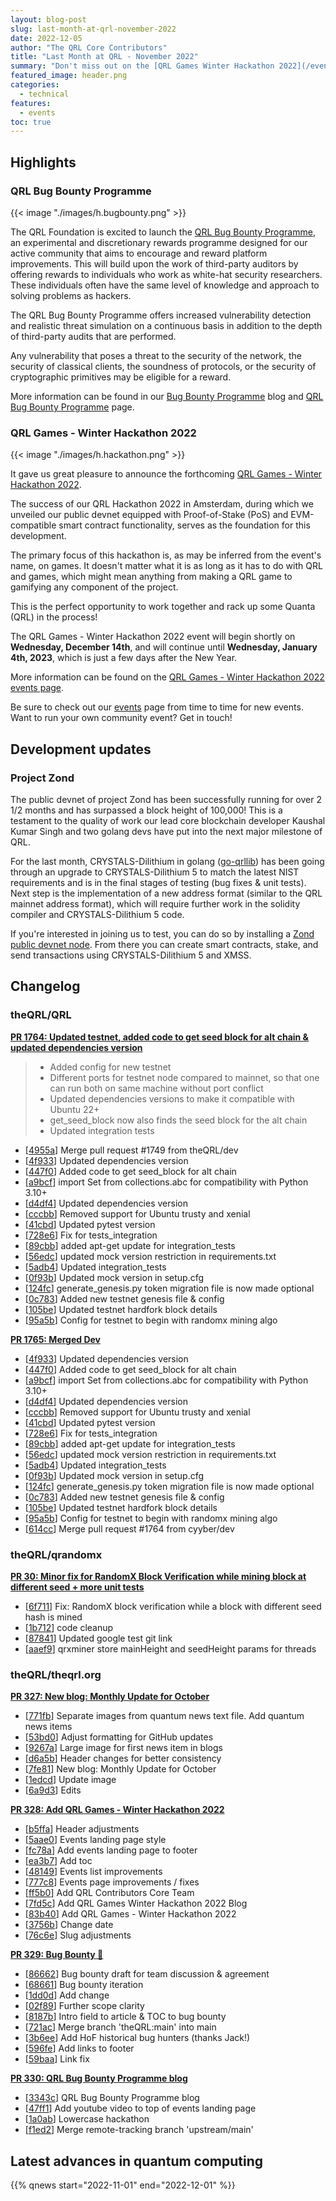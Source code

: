 ```yaml
---
layout: blog-post
slug: last-month-at-qrl-november-2022
date: 2022-12-05
author: "The QRL Core Contributors"
title: "Last Month at QRL - November 2022"
summary: "Don't miss out on the [QRL Games Winter Hackathon 2022](/events/qrl-games-winter-hackathon) happening this month! Find a bug or want to help bug hunt? The QRL Foundation is excited to launch the [QRL Bug Bounty Programme](/bug-bounty/) that aims to encourage and reward platform improvements."
featured_image: header.png
categories:
  - technical
features:
  - events
toc: true
---
```


## Highlights

### QRL Bug Bounty Programme

{{< image "./images/h.bugbounty.png" >}}

The QRL Foundation is excited to launch the [QRL Bug Bounty Programme](/bug-bounty/), an experimental and discretionary rewards programme designed for our active community that aims to encourage and reward platform improvements. This will build upon the work of third-party auditors by offering rewards to individuals who work as white-hat security researchers. These individuals often have the same level of knowledge and approach to solving problems as hackers.

The QRL Bug Bounty Programme offers increased vulnerability detection and realistic threat simulation on a continuous basis in addition to the depth of third-party audits that are performed.

Any vulnerability that poses a threat to the security of the network, the security of classical clients, the soundness of protocols, or the security of cryptographic primitives may be eligible for a reward.

More information can be found in our [Bug Bounty Programme](/blog/bug-bounty-programme-released-by-the-qrl-foundation/) blog and [QRL Bug Bounty Programme](/bug-bounty/) page.

### QRL Games - Winter Hackathon 2022

{{< image "./images/h.hackathon.png" >}}

It gave us great pleasure to announce the forthcoming [QRL Games - Winter Hackathon 2022](/events/qrl-games-winter-hackathon-2022/).

The success of our QRL Hackathon 2022 in Amsterdam, during which we unveiled our public devnet equipped with Proof-of-Stake (PoS) and EVM-compatible smart contract functionality, serves as the foundation for this development.

The primary focus of this hackathon is, as may be inferred from the event's name, on games. It doesn't matter what it is as long as it has to do with QRL and games, which might mean anything from making a QRL game to gamifying any component of the project. 

This is the perfect opportunity to work together and rack up some Quanta (QRL) in the process!

The QRL Games - Winter Hackathon 2022 event will begin shortly on **Wednesday, December 14th**, and will continue until **Wednesday, January 4th, 2023**, which is just a few days after the New Year.

More information can be found on the [QRL Games - Winter Hackathon 2022 events page](/events/qrl-games-winter-hackathon-2022/).

Be sure to check out our [events](/events/) page from time to time for new events. Want to run your own community event? Get in touch! 

## Development updates

### Project Zond

The public devnet of project Zond has been successfully running for over 2 1/2 months and has surpassed a block height of 100,000! This is a testament to the quality of work our lead core blockchain developer Kaushal Kumar Singh and two golang devs have put into the next major milestone of QRL. 

For the last month, CRYSTALS-Dilithium in golang ([go-qrllib](https://github.com/theQRL/go-qrllib)) has been going through an upgrade to CRYSTALS-Dilithium 5 to match the latest NIST requirements and is in the final stages of testing (bug fixes & unit tests). Next step is the implementation of a new address format (similar to the QRL mainnet address format), which will require further work in the solidity compiler and CRYSTALS-Dilithium 5 code.

If you're interested in joining us to test, you can do so by installing a [Zond public devnet node](https://zond-docs.theqrl.org/). From there you can create smart contracts, stake, and send transactions using CRYSTALS-Dilithium 5 and XMSS.

## Changelog

### theQRL/QRL

**[PR 1764: Updated testnet, added code to get seed block for alt chain & updated dependencies version](https://github.com/theQRL/QRL/pull/1764)**

> - Added config for new testnet
> - Different ports for testnet node compared to mainnet, so that one can run both on same machine without port conflict
> - Updated dependencies versions to make it compatible with Ubuntu 22+
> - get_seed_block now also finds the seed block for the alt chain
> - Updated integration tests

- [[4955a](https://github.com/theQRL/QRL/commit/1bbd78d5ccdd8ce1a3aea50b995dccfb5a74955a)] Merge pull request #1749 from theQRL/dev
- [[4f933](https://github.com/theQRL/QRL/commit/6c345f46f54210792c1285b5f5039d3cb464f933)] Updated dependencies version		
- [[447f0](https://github.com/theQRL/QRL/commit/43367891b840c099bdd7171b6fa64c17ab8447f0)] Added code to get seed_block for alt chain		
- [[a9bcf](https://github.com/theQRL/QRL/commit/14e6dbbac639ef7172bd3b16ebca8ff9435a9bcf)] import Set from collections.abc for compatibility with Python 3.10+		
- [[d4df4](https://github.com/theQRL/QRL/commit/cc9442af55d978f9f83ec07e244e54fe4fdd4df4)] Updated dependencies version		
- [[cccbb](https://github.com/theQRL/QRL/commit/2b3a14560697dfb65ed279152b8c89f3636cccbb)] Removed support for Ubuntu trusty and xenial		
- [[41cbd](https://github.com/theQRL/QRL/commit/1c53ef81799027b895599232862b3a5756241cbd)] Updated pytest version		
- [[728e6](https://github.com/theQRL/QRL/commit/117135f40aa5baa3417b6e8d75f8da2ced1728e6)] Fix for tests_integration		
- [[89cbb](https://github.com/theQRL/QRL/commit/3d31ec580cd335e0196f49e351c41f2b95889cbb)] added apt-get update for integration_tests		
- [[56edc](https://github.com/theQRL/QRL/commit/b4e43ebf13ae7e83089d4c8e49754a0c89756edc)] updated mock version restriction in requirements.txt		
- [[5adb4](https://github.com/theQRL/QRL/commit/dd0cf7ef5c7521f571c3d0fcae2b27ba8145adb4)] Updated integration_tests		
- [[0f93b](https://github.com/theQRL/QRL/commit/49deebc20cf81192e3fe587ba958d4b02e90f93b)] Updated mock version in setup.cfg		
- [[124fc](https://github.com/theQRL/QRL/commit/3dabbf0f162cb3002a22aa30623e3526418124fc)] generate_genesis.py token migration file is now made optional		
- [[0c783](https://github.com/theQRL/QRL/commit/d51460720a9145e4d2d49a03b93167035eb0c783)] Added new testnet genesis file & config		
- [[105be](https://github.com/theQRL/QRL/commit/3b4009e5d1f15eadf730ab44bfe6e3d07b1105be)] Updated testnet hardfork block details		
- [[95a5b](https://github.com/theQRL/QRL/commit/1945ee86a7e9849ae7f91e1842398ef905f95a5b)] Config for testnet to begin with randomx mining algo	

**[PR 1765: Merged Dev](https://github.com/theQRL/QRL/pull/1765)**
			
- [[4f933](https://github.com/theQRL/QRL/commit/6c345f46f54210792c1285b5f5039d3cb464f933)] Updated dependencies version		
- [[447f0](https://github.com/theQRL/QRL/commit/43367891b840c099bdd7171b6fa64c17ab8447f0)] Added code to get seed_block for alt chain		
- [[a9bcf](https://github.com/theQRL/QRL/commit/14e6dbbac639ef7172bd3b16ebca8ff9435a9bcf)] import Set from collections.abc for compatibility with Python 3.10+		
- [[d4df4](https://github.com/theQRL/QRL/commit/cc9442af55d978f9f83ec07e244e54fe4fdd4df4)] Updated dependencies version		
- [[cccbb](https://github.com/theQRL/QRL/commit/2b3a14560697dfb65ed279152b8c89f3636cccbb)] Removed support for Ubuntu trusty and xenial		
- [[41cbd](https://github.com/theQRL/QRL/commit/1c53ef81799027b895599232862b3a5756241cbd)] Updated pytest version		
- [[728e6](https://github.com/theQRL/QRL/commit/117135f40aa5baa3417b6e8d75f8da2ced1728e6)] Fix for tests_integration		
- [[89cbb](https://github.com/theQRL/QRL/commit/3d31ec580cd335e0196f49e351c41f2b95889cbb)] added apt-get update for integration_tests		
- [[56edc](https://github.com/theQRL/QRL/commit/b4e43ebf13ae7e83089d4c8e49754a0c89756edc)] updated mock version restriction in requirements.txt		
- [[5adb4](https://github.com/theQRL/QRL/commit/dd0cf7ef5c7521f571c3d0fcae2b27ba8145adb4)] Updated integration_tests		
- [[0f93b](https://github.com/theQRL/QRL/commit/49deebc20cf81192e3fe587ba958d4b02e90f93b)] Updated mock version in setup.cfg		
- [[124fc](https://github.com/theQRL/QRL/commit/3dabbf0f162cb3002a22aa30623e3526418124fc)] generate_genesis.py token migration file is now made optional		
- [[0c783](https://github.com/theQRL/QRL/commit/d51460720a9145e4d2d49a03b93167035eb0c783)] Added new testnet genesis file & config		
- [[105be](https://github.com/theQRL/QRL/commit/3b4009e5d1f15eadf730ab44bfe6e3d07b1105be)] Updated testnet hardfork block details		
- [[95a5b](https://github.com/theQRL/QRL/commit/1945ee86a7e9849ae7f91e1842398ef905f95a5b)] Config for testnet to begin with randomx mining algo		
- [[614cc](https://github.com/theQRL/QRL/commit/cbddb72081114b1ef817e778a28425f4282614cc)] Merge pull request #1764 from cyyber/dev

### theQRL/qrandomx

**[PR 30: Minor fix for RandomX Block Verification while mining block at different seed + more unit tests](https://github.com/theQRL/qrandomx/pull/30)**
			
- [[6f711](https://github.com/theQRL/qrandomx/commit/718205b6eb045164322ad79847ecb1e83216f711)] Fix: RandomX block verification while a block with different seed hash is mined		
- [[1b712](https://github.com/theQRL/qrandomx/commit/dcfc08a250081a4a8592f04406e1ccac9751b712)] code cleanup		
- [[87841](https://github.com/theQRL/qrandomx/commit/72f37d7c6c753294af42697bfdbd19fe7a487841)] Updated google test git link		
- [[aaef9](https://github.com/theQRL/qrandomx/commit/4212e0634b3b6ae63efc42d28149557ce0caaef9)] qrxminer store mainHeight and seedHeight params for threads		

### theQRL/theqrl.org

**[PR 327: New blog: Monthly Update for October](https://github.com/theQRL/theqrl.org/pull/327)**
			
- [[771fb](https://github.com/theQRL/theqrl.org/commit/b17f3ab13badb09678f7c222c941d66d802771fb)] Separate images from quantum news text file. Add quantum news items		
- [[53bd0](https://github.com/theQRL/theqrl.org/commit/7c81e77afa67cf39ebc71221302d4da77a853bd0)] Adjust formatting for GitHub updates		
- [[9267a](https://github.com/theQRL/theqrl.org/commit/65c7f33319e46f6e2fdf8dbf36ba574a5409267a)] Large image for first news item in blogs		
- [[d6a5b](https://github.com/theQRL/theqrl.org/commit/64dbebc1d041fabfa2a09c4ba70d0eee7ced6a5b)] Header changes for better consistency		
- [[7fe81](https://github.com/theQRL/theqrl.org/commit/c02272d4cf3a49d669ef76c06b54bd16ae67fe81)] New blog: Monthly Update for October		
- [[1edcd](https://github.com/theQRL/theqrl.org/commit/e5f70792138ba36739ff1c1aef4e08289d81edcd)] Update image		
- [[6a9d3](https://github.com/theQRL/theqrl.org/commit/38ecf40ea3e2022b81c57b73784d73468106a9d3)] Edits

**[PR 328: Add QRL Games - Winter Hackathon 2022](https://github.com/theQRL/theqrl.org/pull/328)**
			
- [[b5ffa](https://github.com/theQRL/theqrl.org/commit/b0de3d1f4ff3742e284c26be782c9d7ca08b5ffa)] Header adjustments		
- [[5aae0](https://github.com/theQRL/theqrl.org/commit/96d35ff20f7714f10f212de625556ad64775aae0)] Events landing page style		
- [[fc78a](https://github.com/theQRL/theqrl.org/commit/ea59f25e1aaeab62fac5a44b98fbe07c01bfc78a)] Add events landing page to footer		
- [[ea3b7](https://github.com/theQRL/theqrl.org/commit/c6df21b2bbe9a0972c475ca1a5f81c93723ea3b7)] Add toc		
- [[48149](https://github.com/theQRL/theqrl.org/commit/296b97433088a09dec6a07d3552adb937bb48149)] Events list improvements		
- [[777c8](https://github.com/theQRL/theqrl.org/commit/281410760a560f128e711f177fff6374606777c8)] Events page improvements / fixes		
- [[ff5b0](https://github.com/theQRL/theqrl.org/commit/c63e5781a13b4f5b82b611c49a85651700eff5b0)] Add QRL Contributors Core Team		
- [[7fd5c](https://github.com/theQRL/theqrl.org/commit/64ef7bec54de1ebe167d639d0b6410adb2c7fd5c)] Add QRL Games Winter Hackathon 2022 Blog		
- [[83b40](https://github.com/theQRL/theqrl.org/commit/9e18e5238fed3b364e0fa2ff5d119e771e883b40)] Add QRL Games - Winter Hackathon 2022		
- [[3756b](https://github.com/theQRL/theqrl.org/commit/a66108c66af69536e29769db8ddbb8b91113756b)] Change date		
- [[76c6e](https://github.com/theQRL/theqrl.org/commit/76bc3ccf2f7ea7ab4fdf951119a2c5360d276c6e)] Slug adjustments		

**[PR 329: Bug Bounty 🎉](https://github.com/theQRL/theqrl.org/pull/329)**
			
- [[86662](https://github.com/theQRL/theqrl.org/commit/baffae3fac3a37a2797ea42d54f19ddd92386662)] Bug bounty draft for team discussion & agreement		
- [[68661](https://github.com/theQRL/theqrl.org/commit/b23313d92d8ff6e2949dc4fb405751d2dd368661)] Bug bounty iteration		
- [[1dd0d](https://github.com/theQRL/theqrl.org/commit/91cb4c7cb0ee6eee6b3a1bc6f999a5dd9961dd0d)] Add change		
- [[02f89](https://github.com/theQRL/theqrl.org/commit/280e24f57d5c8e428a59f01f5cbfb1f00f402f89)] Further scope clarity		
- [[8187b](https://github.com/theQRL/theqrl.org/commit/ebde29c6181962ab92ed1e94f0ac6772b008187b)] Intro field to article & TOC to bug bounty		
- [[721ac](https://github.com/theQRL/theqrl.org/commit/b56b5c37164c689f69b54aea4836fb58f4f721ac)] Merge branch 'theQRL:main' into main		
- [[3b6ee](https://github.com/theQRL/theqrl.org/commit/c734697a810c91e782b0a6006c5c847f0e33b6ee)] Add HoF historical bug hunters (thanks Jack!)		
- [[596fe](https://github.com/theQRL/theqrl.org/commit/b299bd7ce4e4ecfb62aec340344fe63a3cd596fe)] Add links to footer		
- [[59baa](https://github.com/theQRL/theqrl.org/commit/a27171b041d5129adbad9cad08e561c4e2e59baa)] Link fix		



**[PR 330: QRL Bug Bounty Programme blog](https://github.com/theQRL/theqrl.org/pull/330)**
			
- [[3343c](https://github.com/theQRL/theqrl.org/commit/d3bc1bd7f0235e57b797a5e4d68b19588763343c)] QRL Bug Bounty Programme blog		
- [[47ff1](https://github.com/theQRL/theqrl.org/commit/aae2a960ccf663ca876d0d77fe23b07123447ff1)] Add youtube video to top of events landing page		
- [[1a0ab](https://github.com/theQRL/theqrl.org/commit/85a606d8c8fd9fd35aa8caa1f4fff846f321a0ab)] Lowercase hackathon		
- [[f1ed2](https://github.com/theQRL/theqrl.org/commit/ae41d2c5d8bbee0e0d8ac252d0ca9c86b16f1ed2)] Merge remote-tracking branch 'upstream/main'		

## Latest advances in quantum computing

{{% qnews start="2022-11-01" end="2022-12-01" %}}